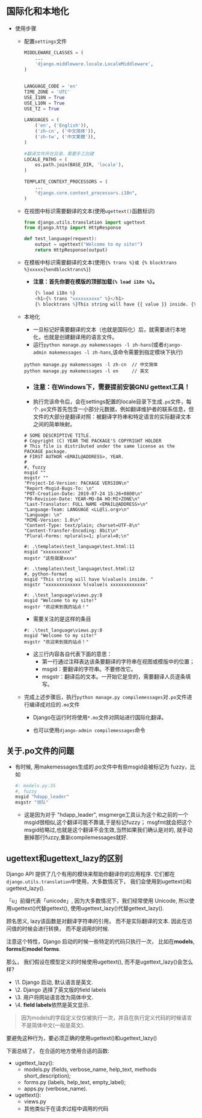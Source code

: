 # `国际化和本地化`

- 使用步骤

    - 配置`settings`文件

        ```python
        MIDDLEWARE_CLASSES = (
            ...
            'django.middleware.locale.LocaleMiddleware',
        )
         
         
        LANGUAGE_CODE = 'en'
        TIME_ZONE = 'UTC'
        USE_I18N = True
        USE_L10N = True
        USE_TZ = True
         
        LANGUAGES = (
            ('en', ('English')),
            ('zh-cn', ('中文简体')),
            ('zh-tw', ('中文繁體')),
        )
         
        #翻译文件所在目录，需要手工创建
        LOCALE_PATHS = (
            os.path.join(BASE_DIR, 'locale'),
        )
         
        TEMPLATE_CONTEXT_PROCESSORS = (
            ...
            "django.core.context_processors.i18n",
        )
        ```

    - 在视图中标识需要翻译的文本(使用`ugettext()`函数标识)

        ```python
        from django.utils.translation import ugettext
        from django.http import HttpResponse
        
        def test_language(request):
            output = ugettext("Welcome to my site!")
            return HttpResponse(output)
        ```

    - 在模板中标识需要翻译的文本(使用`{% trans %}或 {% blocktrans %}xxxxx{%endblocktrans%}`)

        - **注意：首先你要在模版的顶部加载`{% load i18n %}`。**

        ```python
            {% load i18n %}
            <h1>{% trans "xxxxxxxxxx" %}</h1>
            {% blocktrans %}This string will have {{ value }} inside. {% endblocktrans %}
        ```

    - 本地化

        - 一旦标记好需要翻译的文本（也就是国际化）后，就需要进行本地化，也就是创建翻译用的语言文件。
        - 运行`python manage.py makemessages -l zh-hans`(或者`django-admin makemessages -l zh-hans`,该命令需要到指定模块下执行)

        ```shell
        python manage.py makemessages -l zh-cn 	// 中文简体
        python manage.py makemessages -l en     // 英文
        ```

        - ### 注意：在Windows下，需要提前安装GNU gettext工具！

        - 执行完该命令后，会在settings配置的locale目录下生成`.po`文件，每个`.po`文件首先包含一小部分元数据，例如翻译维护者的联系信息，但文件的大部分是翻译对照：被翻译字符串和特定语言的实际翻译文本之间的简单映射。

        ```po
        # SOME DESCRIPTIVE TITLE.
        # Copyright (C) YEAR THE PACKAGE'S COPYRIGHT HOLDER
        # This file is distributed under the same license as the PACKAGE package.
        # FIRST AUTHOR <EMAIL@ADDRESS>, YEAR.
        #
        #, fuzzy
        msgid ""
        msgstr ""
        "Project-Id-Version: PACKAGE VERSION\n"
        "Report-Msgid-Bugs-To: \n"
        "POT-Creation-Date: 2019-07-24 15:26+0800\n"
        "PO-Revision-Date: YEAR-MO-DA HO:MI+ZONE\n"
        "Last-Translator: FULL NAME <EMAIL@ADDRESS>\n"
        "Language-Team: LANGUAGE <LL@li.org>\n"
        "Language: \n"
        "MIME-Version: 1.0\n"
        "Content-Type: text/plain; charset=UTF-8\n"
        "Content-Transfer-Encoding: 8bit\n"
        "Plural-Forms: nplurals=1; plural=0;\n"
        
        #: .\templates\test_language\test.html:11
        msgid "xxxxxxxxxx"
        msgstr "这些就是xxxx"
        
        #: .\templates\test_language\test.html:12
        #, python-format
        msgid "This string will have %(value)s inside. "
        msgstr "xxxxxxxxxxxxx %(value)s xxxxxxxxxxxxx"
        
        #: .\test_language\views.py:8
        msgid "Welcome to my site!"
        msgstr "欢迎来到我的站点！"
        ```

        - 需要关注的是这样的条目

        ```po
        #: .\test_language\views.py:8
        msgid "Welcome to my site!"
        msgstr "欢迎来到我的站点！"
        ```

        - 这三行内容各自代表下面的意思：
            - 第一行通过注释表达该条要翻译的字符串在视图或模版中的位置；
            - msgid：要翻译的字符串。不要修改它。
            - msgstr：翻译后的文本。一开始它是空的，需要翻译人员逐条填写。

    - 完成上述步骤后，执行`python manage.py compilemessages`对`.po`文件进行编译成对应的`.mo`文件

        - Django在运行时将使用`*.mo`文件对网站进行国际化翻译。

        - 也可以使用`django-admin compilemessages`命令

## 关于.po文件的问题

- 有时候, 用makemessages生成的.po文件中有些msgid会被标记为 fuzzy，比如

    ```powershell
    #: models.py:35
    #, fuzzy
    msgid "hdapp_leader"
    msgstr "领队" 
    ```

    - 这是因为对于 "hdapp_leader",  msgmerge工具认为这个和之前的一个msgid很相似,这个翻译可能不靠谱,于是标记fuzzy； msgfmt就会把这个msgid给略过,也就是这个翻译不会生效,当然如果我们确认是对的, 就手动删掉那行fuzzy,重新compilemessages就好.



## ugettext和ugettext_lazy的区别

Django API 提供了几个有用的模块来帮助你翻译你的应用程序. 它们都在`django.utils.translation`中使用，大多数情况下， 我们会使用到ugettext()和ugettext_lazy().

「u」前缀代表「unicode」, 因为大多数情况下，我们经常使用 Unicode,  所以使用ugettext()代替gettext(), 使用ugettext_lazy()代替gettext_lazy().

顾名思义, lazy该函数是对翻译字符串的引用， 而不是实际翻译的文本. 因此在访问值的时候会进行转换， 而不是调用的时候.

注意这个特性，Django 启动的时候一些特定的代码只执行一次， 比如在**models**, **forms**和**model forms**.

那么， 我们假设在模型定义的时候使用ugettext(), 而不是ugettext_lazy()会怎么样?

- \1. Django 启动, 默认语言是英文.
- \2. Django 选择了英文版的field labels
- \3. 用户将网站语言改为简体中文.
- \4. **field labels**依然是英文显示. 

>   因为models的字段定义仅仅被执行一次，并且在执行定义代码的时候语言不是简体中文(一般是英文).

要避免这种行为，要必须正确的使用ugettext()和ugettext_lazy()

下面总结了， 在合适的地方使用合适的函数:

- ugettext_lazy():
    - models.py (fields, verbose_name, help_text, methods short_description);
    - forms.py (labels, help_text, empty_label);
    - apps.py (verbose_name).
- ugettext():
    - views.py
    - 其他类似于在请求过程中调用的代码